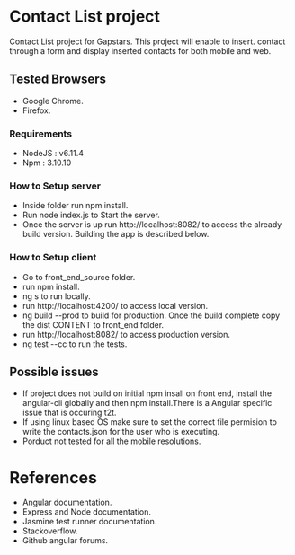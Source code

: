 # Contact List project
Contact List project for Gapstars. This project will enable to insert.
contact through a form and display inserted contacts for both mobile and web.

## Tested Browsers

* Google Chrome.
* Firefox.

### Requirements

* NodeJS : v6.11.4
* Npm : 3.10.10

### How to Setup server

* Inside folder run npm install.
* Run node index.js to Start the server.
* Once the server is up run http://localhost:8082/ to access the already build version.
  Building the app is described below.

### How to Setup client

* Go to front_end_source folder.
* run npm install.
* ng s to run locally.
* run http://localhost:4200/ to access local version.
* ng build  --prod to build for production. Once the build complete copy the dist CONTENT     to front_end folder.
* run http://localhost:8082/ to access production version.
* ng test --cc to run the tests.

## Possible issues

* If project does not build on initial npm insall on front end, install the angular-cli       globally and then npm install.There is a Angular specific issue that is occuring t2t.
* If using linux based OS make sure to set the correct file permision to write the            contacts.json for the user who is executing.
* Porduct not tested for all the mobile resolutions.

# References

* Angular documentation.
* Express and Node documentation.
* Jasmine test runner documentation.
* Stackoverflow.
* Github angular forums.